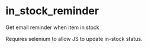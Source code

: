 # in_stock_reminder
Get email reminder when item in stock

Requires selenium to allow JS to update in-stock status.
